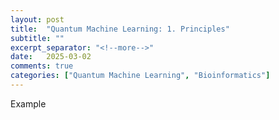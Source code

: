 ```yaml
---
layout: post
title:  "Quantum Machine Learning: 1. Principles"
subtitle: ""
excerpt_separator: "<!--more-->"
date:	2025-03-02
comments: true
categories: ["Quantum Machine Learning", "Bioinformatics"]
---
```


Example